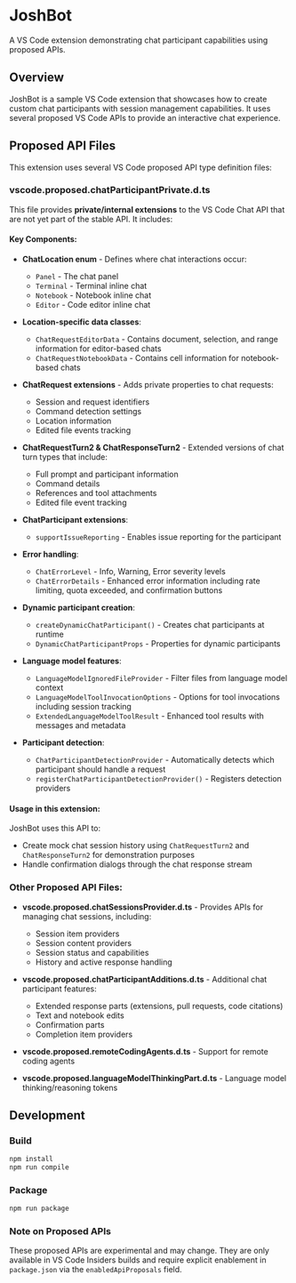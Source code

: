 # JoshBot

A VS Code extension demonstrating chat participant capabilities using proposed APIs.

## Overview

JoshBot is a sample VS Code extension that showcases how to create custom chat participants with session management capabilities. It uses several proposed VS Code APIs to provide an interactive chat experience.

## Proposed API Files

This extension uses several VS Code proposed API type definition files:

### vscode.proposed.chatParticipantPrivate.d.ts

This file provides **private/internal extensions** to the VS Code Chat API that are not yet part of the stable API. It includes:

#### Key Components:

- **ChatLocation enum** - Defines where chat interactions occur:
  - `Panel` - The chat panel
  - `Terminal` - Terminal inline chat
  - `Notebook` - Notebook inline chat
  - `Editor` - Code editor inline chat

- **Location-specific data classes**:
  - `ChatRequestEditorData` - Contains document, selection, and range information for editor-based chats
  - `ChatRequestNotebookData` - Contains cell information for notebook-based chats

- **ChatRequest extensions** - Adds private properties to chat requests:
  - Session and request identifiers
  - Command detection settings
  - Location information
  - Edited file events tracking

- **ChatRequestTurn2 & ChatResponseTurn2** - Extended versions of chat turn types that include:
  - Full prompt and participant information
  - Command details
  - References and tool attachments
  - Edited file event tracking

- **ChatParticipant extensions**:
  - `supportIssueReporting` - Enables issue reporting for the participant

- **Error handling**:
  - `ChatErrorLevel` - Info, Warning, Error severity levels
  - `ChatErrorDetails` - Enhanced error information including rate limiting, quota exceeded, and confirmation buttons

- **Dynamic participant creation**:
  - `createDynamicChatParticipant()` - Creates chat participants at runtime
  - `DynamicChatParticipantProps` - Properties for dynamic participants

- **Language model features**:
  - `LanguageModelIgnoredFileProvider` - Filter files from language model context
  - `LanguageModelToolInvocationOptions` - Options for tool invocations including session tracking
  - `ExtendedLanguageModelToolResult` - Enhanced tool results with messages and metadata

- **Participant detection**:
  - `ChatParticipantDetectionProvider` - Automatically detects which participant should handle a request
  - `registerChatParticipantDetectionProvider()` - Registers detection providers

#### Usage in this extension:

JoshBot uses this API to:
- Create mock chat session history using `ChatRequestTurn2` and `ChatResponseTurn2` for demonstration purposes
- Handle confirmation dialogs through the chat response stream

### Other Proposed API Files:

- **vscode.proposed.chatSessionsProvider.d.ts** - Provides APIs for managing chat sessions, including:
  - Session item providers
  - Session content providers
  - Session status and capabilities
  - History and active response handling

- **vscode.proposed.chatParticipantAdditions.d.ts** - Additional chat participant features:
  - Extended response parts (extensions, pull requests, code citations)
  - Text and notebook edits
  - Confirmation parts
  - Completion item providers

- **vscode.proposed.remoteCodingAgents.d.ts** - Support for remote coding agents
  
- **vscode.proposed.languageModelThinkingPart.d.ts** - Language model thinking/reasoning tokens

## Development

### Build
```bash
npm install
npm run compile
```

### Package
```bash
npm run package
```

### Note on Proposed APIs

These proposed APIs are experimental and may change. They are only available in VS Code Insiders builds and require explicit enablement in `package.json` via the `enabledApiProposals` field.

